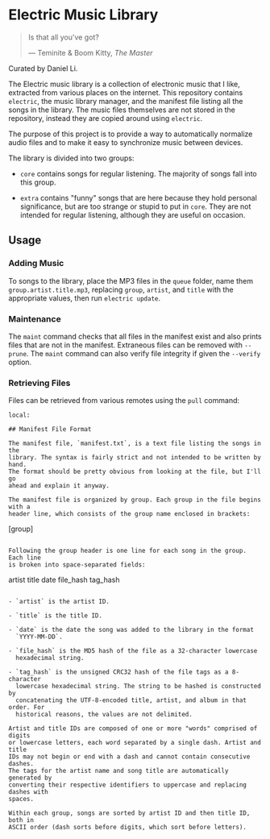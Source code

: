 # Electric Music Library

> Is that all you've got?
>
> &mdash; Teminite & Boom Kitty, _The Master_

Curated by Daniel Li.

The Electric music library is a collection of electronic music that I like,
extracted from various places on the internet. This repository contains
`electric`, the music library manager, and the manifest file listing all the
songs in the library. The music files themselves are not stored in the
repository, instead they are copied around using `electric`.

The purpose of this project is to provide a way to automatically normalize
audio files and to make it easy to synchronize music between devices.

The library is divided into two groups:

- `core` contains songs for regular listening. The majority of songs fall into
  this group.

- `extra` contains "funny" songs that are here because they hold personal
  significance, but are too strange or stupid to put in `core`. They are not
  intended for regular listening, although they are useful on occasion.

## Usage

### Adding Music

To songs to the library, place the MP3 files in the `queue` folder, name them
`group.artist.title.mp3`, replacing `group`, `artist`, and `title` with the
appropriate values, then run `electric update`.

### Maintenance

The `maint` command checks that all files in the manifest exist and also
prints files that are not in the manifest. Extraneous files can be removed
with `--prune`. The `maint` command can also verify file integrity if given
the `--verify` option.

### Retrieving Files

Files can be retrieved from various remotes using the `pull` command:

```
local:

## Manifest File Format

The manifest file, `manifest.txt`, is a text file listing the songs in the
library. The syntax is fairly strict and not intended to be written by hand.
The format should be pretty obvious from looking at the file, but I'll go
ahead and explain it anyway.

The manifest file is organized by group. Each group in the file begins with a
header line, which consists of the group name enclosed in brackets:

```
[group]
```

Following the group header is one line for each song in the group. Each line
is broken into space-separated fields:

```
artist title date file_hash tag_hash
```

- `artist` is the artist ID.

- `title` is the title ID.

- `date` is the date the song was added to the library in the format
  `YYYY-MM-DD`.

- `file_hash` is the MD5 hash of the file as a 32-character lowercase
  hexadecimal string.

- `tag_hash` is the unsigned CRC32 hash of the file tags as a 8-character
  lowercase hexadecimal string. The string to be hashed is constructed by
  concatenating the UTF-8-encoded title, artist, and album in that order. For
  historical reasons, the values are not delimited.

Artist and title IDs are composed of one or more "words" comprised of digits
or lowercase letters, each word separated by a single dash. Artist and title
IDs may not begin or end with a dash and cannot contain consecutive dashes.
The tags for the artist name and song title are automatically generated by
converting their respective identifiers to uppercase and replacing dashes with
spaces.

Within each group, songs are sorted by artist ID and then title ID, both in
ASCII order (dash sorts before digits, which sort before letters).
